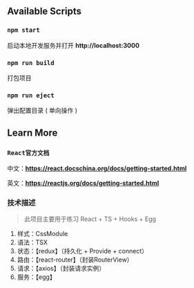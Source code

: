 ## Available Scripts

### `npm start`

启动本地开发服务并打开 **http://localhost:3000**

### `npm run build`

打包项目

### `npm run eject`

弹出配置目录 ( 单向操作 )

## Learn More

### `React官方文档`

中文：**https://react.docschina.org/docs/getting-started.html**

英文：**https://reactjs.org/docs/getting-started.html**


### 技术描述
> 此项目主要用于练习 React + TS + Hooks + Egg
1. 样式：CssModule
2. 语法：TSX
3. 状态：【redux】（持久化 + Provide + connect）
4. 路由：【react-router】（封装RouterView）
5. 请求：【axios】（封装请求实例）
6. 服务：【egg】